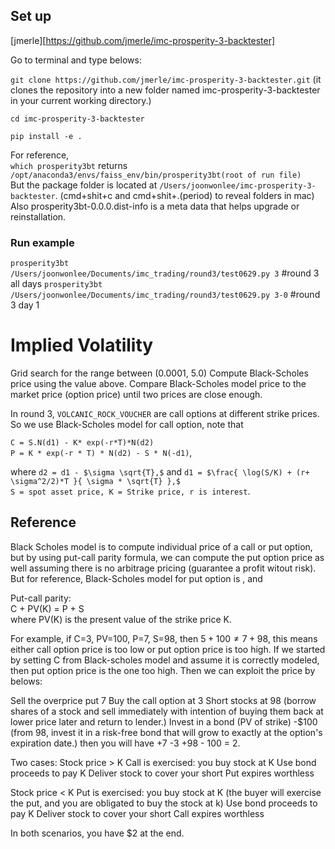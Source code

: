 ## Set up

[jmerle][https://github.com/jmerle/imc-prosperity-3-backtester]

Go to terminal and type belows:

```git clone https://github.com/jmerle/imc-prosperity-3-backtester.git```
(it clones the repository into a new folder named imc-prosperity-3-backtester in your current working directory.)

```cd imc-prosperity-3-backtester```

```pip install -e .```

For reference,    
```which prosperity3bt```   returns ```/opt/anaconda3/envs/faiss_env/bin/prosperity3bt(root of run file)```    
But the package folder is located at  ```/Users/joonwonlee/imc-prosperity-3-backtester```. (cmd+shit+c and cmd+shit+.(period) to reveal folders in mac)   
Also prosperity3bt-0.0.0.dist-info is a meta data that helps upgrade or reinstallation.   

### Run example
```prosperity3bt /Users/joonwonlee/Documents/imc_trading/round3/test0629.py 3```       #round 3 all days
```prosperity3bt /Users/joonwonlee/Documents/imc_trading/round3/test0629.py 3-0```     #round 3 day 1


# Implied Volatility
Grid search for the range between (0.0001, 5.0)
Compute Black-Scholes price using the value above.
Compare Black-Scholes model price to the market price (option price) until two prices are close enough.

In round 3, ```VOLCANIC_ROCK_VOUCHER``` are call options at different strike prices. So we use Black-Scholes model for call option, note that   

```C = S.N(d1) - K* exp(-r*T)*N(d2)```   
```P = K * exp(-r * T) * N(d2) - S * N(-d1)```,   

where ```d2 = d1 - $\sigma \sqrt{T},$``` and ```d1 = $\frac{ \log(S/K) + (r+ \sigma^2/2)*T }{ \sigma * \sqrt{T} },$```   
```S = spot asset price, K = Strike price, r is interest```.    

## Reference
Black Scholes model is to compute individual price of a call or put option, but by using put-call parity formula, we can compute the put option price as well assuming there is no arbitrage pricing (guarantee a profit witout risk). But for reference, Black-Scholes model for put option is
, and

Put-call parity:  
C + PV(K) = P + S  
where PV(K) is the present value of the strike price K.

For example, if C=3, PV=100, P=7, S=98, then 
$5+100 \neq 7+98$, this means either call option price is too low or put option price is too high. If we started by setting C from Black-scholes model and assume it is correctly modeled, then put option price is the one too high. Then we can exploit the price by belows:

Sell the overprice put 7
Buy the call option at 3
Short stocks at 98 (borrow shares of a stock and sell immediately with intention of buying them back at lower price later and return to lender.)
Invest in a bond (PV of strike) -$100 (from 98, invest it in a risk-free bond that will grow to exactly at the option's expiration date.)
then you will have +7 -3 +98 - 100 = 2.

Two cases:
Stock price > K
Call is exercised: you buy stock at K
Use bond proceeds to pay K
Deliver stock to cover your short
Put expires worthless

Stock price < K
Put is exercised: you buy stock at K (the buyer will exercise the put, and you are obligated to buy the stock at k)
Use bond proceeds to pay K
Deliver stock to cover your short
Call expires worthless

In both scenarios, you have $2 at the end.





